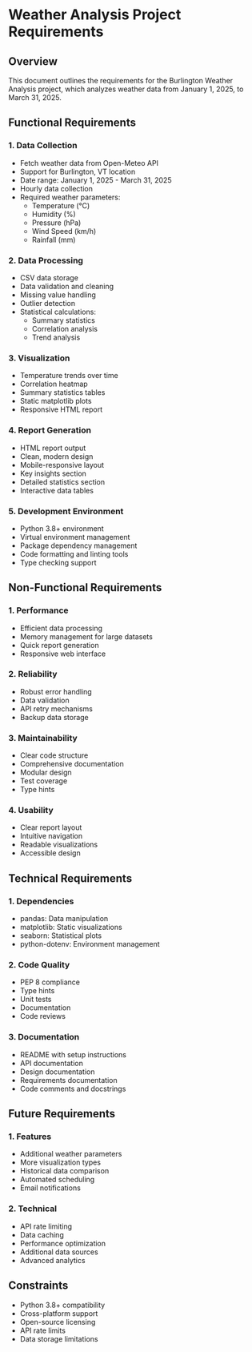 # Weather Analysis Project Requirements

## Overview
This document outlines the requirements for the Burlington Weather Analysis project, which analyzes weather data from January 1, 2025, to March 31, 2025.

## Functional Requirements

### 1. Data Collection
- Fetch weather data from Open-Meteo API
- Support for Burlington, VT location
- Date range: January 1, 2025 - March 31, 2025
- Hourly data collection
- Required weather parameters:
  - Temperature (°C)
  - Humidity (%)
  - Pressure (hPa)
  - Wind Speed (km/h)
  - Rainfall (mm)

### 2. Data Processing
- CSV data storage
- Data validation and cleaning
- Missing value handling
- Outlier detection
- Statistical calculations:
  - Summary statistics
  - Correlation analysis
  - Trend analysis

### 3. Visualization
- Temperature trends over time
- Correlation heatmap
- Summary statistics tables
- Static matplotlib plots
- Responsive HTML report

### 4. Report Generation
- HTML report output
- Clean, modern design
- Mobile-responsive layout
- Key insights section
- Detailed statistics section
- Interactive data tables

### 5. Development Environment
- Python 3.8+ environment
- Virtual environment management
- Package dependency management
- Code formatting and linting tools
- Type checking support

## Non-Functional Requirements

### 1. Performance
- Efficient data processing
- Memory management for large datasets
- Quick report generation
- Responsive web interface

### 2. Reliability
- Robust error handling
- Data validation
- API retry mechanisms
- Backup data storage

### 3. Maintainability
- Clear code structure
- Comprehensive documentation
- Modular design
- Test coverage
- Type hints

### 4. Usability
- Clear report layout
- Intuitive navigation
- Readable visualizations
- Accessible design

## Technical Requirements

### 1. Dependencies
- pandas: Data manipulation
- matplotlib: Static visualizations
- seaborn: Statistical plots
- python-dotenv: Environment management

### 2. Code Quality
- PEP 8 compliance
- Type hints
- Unit tests
- Documentation
- Code reviews

### 3. Documentation
- README with setup instructions
- API documentation
- Design documentation
- Requirements documentation
- Code comments and docstrings

## Future Requirements

### 1. Features
- Additional weather parameters
- More visualization types
- Historical data comparison
- Automated scheduling
- Email notifications

### 2. Technical
- API rate limiting
- Data caching
- Performance optimization
- Additional data sources
- Advanced analytics

## Constraints
- Python 3.8+ compatibility
- Cross-platform support
- Open-source licensing
- API rate limits
- Data storage limitations 